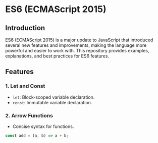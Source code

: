 # ES6 (ECMAScript 2015)

## Introduction
ES6 (ECMAScript 2015) is a major update to JavaScript that introduced several new features and improvements, making the language more powerful and easier to work with. This repository provides examples, explanations, and best practices for ES6 features.

## Features
### 1. Let and Const
- `let`: Block-scoped variable declaration.
- `const`: Immutable variable declaration.

### 2. Arrow Functions
- Concise syntax for functions.
```javascript
const add = (a, b) => a + b;
